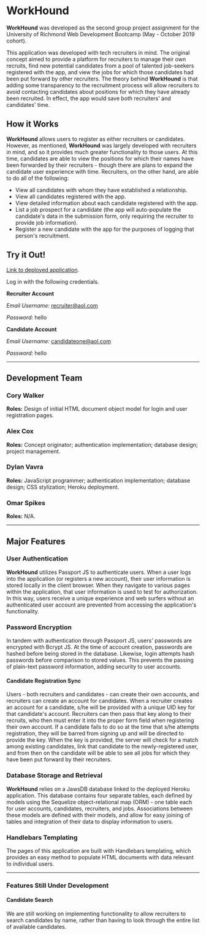 # WorkHound

**WorkHound** was developed as the second group project assignment for the University of Richmond Web Development Bootcamp (May - October 2019 cohort).

This application was developed with tech recruiters in mind. The original concept aimed to provide a platform for recruiters to manage their own recruits, find new potential candidates from a pool of talented job-seekers registered with the app, and view the jobs for which those candidates had been put forward by other recruiters. The theory behind **WorkHound** is that adding some transparency to the recruitment process will allow recruiters to avoid contacting candidates about positions for which they have already been recruited. In effect, the app would save both recruiters' and candidates' time.

## How it Works

**WorkHound** allows users to register as either recruiters or candidates. However, as mentioned, **WorkHound** was largely developed with recruiters in mind, and so it provides much greater functionality to those users. At this time, candidates are able to view the positions for which their names have been forwarded by their recruiters - though there are plans to expand the candidate user experience with time. Recruiters, on the other hand, are able to do all of the following:

* View all candidates with whom they have established a relationship.
* View all candidates registered with the app.
* View detailed information about each candidate registered with the app.
* List a job prospect for a candidate (the app will auto-populate the candidate's data in the submission form, only requiring the recruiter to provide job information).
* Register a new candidate with the app for the purposes of logging that person's recruitment.

## Try it Out!

[Link to deployed application](https://dvavs-workhound.herokuapp.com/).

Log in with the following credentials.

**Recruiter Account**

*Email Username:* recruiter@aol.com

*Password:* hello

**Candidate Account**

*Email Username:* candidateone@aol.com

*Password:* hello

---

## Development Team

### Cory Walker
**Roles:** Design of initial HTML document object model for login and user registration pages.

### Alex Cox
**Roles:** Concept originator; authentication implementation; database design; project management.

### Dylan Vavra
**Roles:** JavaScript programmer; authentication implementation; database design; CSS stylization; Heroku deployment.

### Omar Spikes
**Roles:** N/A.

---

## Major Features

### User Authentication

**WorkHound** utilizes Passport JS to authenticate users. When a user logs into the application (or registers a new account), their user information is stored locally in the client browser. When they navigate to various pages within the application, that user information is used to test for authorization. In this way, users receive a unique experience and web surfers without an authenticated user account are prevented from accessing the application's functionality.

### Password Encryption

In tandem with authentication through Passport JS, users' passwords are encrypted with Bcrypt JS. At the time of account creation, passwords are hashed before being stored in the database. Likewise, login attempts hash passwords before comparison to stored values. This prevents the passing of plain-text password information, adding security to user accounts.

#### Candidate Registration Sync

Users - both recruiters and candidates - can create their own accounts, and recruiters can create an account for candidates. When a recruiter creates an account for a candidate, s/he will be provided with a unique UID key for that candidate's account. Recruiters can then pass that key along to their recruits, who then must enter it into the proper form field when registering their own account. If a candidate fails to do so at the time that s/he attempts registration, they will be barred from signing up and will be directed to provide the key. When the key is provided, the server will check for a match among existing candidates, link that candidate to the newly-registered user, and from then on the candidate will be able to see all jobs for which they have been put forward by their recruiters.

### Database Storage and Retrieval

**WorkHound** relies on a JawsDB database linked to the deployed Heroku application. This database contains four separate tables, each defined by models using the Sequelize object-relational map (ORM) - one table each for user accounts, candidates, recruiters, and jobs. Associations between these models are defined with their models, and allow for easy joining of tables and integration of their data to display information to users.

### Handlebars Templating

The pages of this application are built with Handlebars templating, which provides an easy method to populate HTML documents with data relevant to individual users.

---

### Features Still Under Development

#### Candidate Search

We are still working on implementing functionality to allow recruiters to search candidates by name, rather than having to look through the entire list of available candidates.
